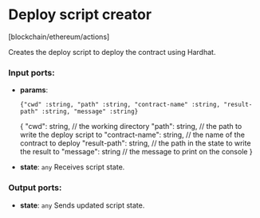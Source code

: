 # Deploy script creator

[blockchain/ethereum/actions]

Creates the deploy script to deploy the contract using Hardhat.

### Input ports:

* __params__: 
    ```
    {"cwd" :string, "path" :string, "contract-name" :string, "result-path" :string, "message" :string}
    ```

    {
      "cwd": string, // the working directory
      "path": string, // the path to write the deploy script to
      "contract-name": string, // the name of the contract to deploy
      "result-path": string, // the path in the state to write the result to
      "message": string // the message to print on the console
    }



* __state__: `any`
    Receives script state.



### Output ports:

* __state__: `any`
    Sends updated script state.



